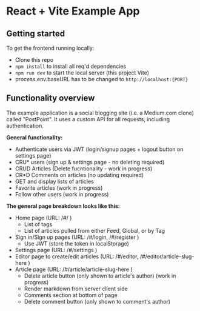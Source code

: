 # React + Vite Example App

## Getting started

To get the frontend running locally:

- Clone this repo
- `npm install` to install all req'd dependencies
- `npm run dev` to start the local server (this project Vite)
- process.env.baseURL has to be changed to `http://localhost:{PORT}`


## Functionality overview

The example application is a social blogging site (i.e. a Medium.com clone) called "PostPoint". It uses a custom API for all requests, including authentication.

**General functionality:**

- Authenticate users via JWT (login/signup pages + logout button on settings page)
- CRU* users (sign up & settings page - no deleting required)
- CRUD Articles (Delete fucntionality - work in progress)
- CR*D Comments on articles (no updating required)
- GET and display lists of articles
- Favorite articles (work in progress)
- Follow other users (work in progress)

**The general page breakdown looks like this:**

- Home page (URL: /#/ )
    - List of tags
    - List of articles pulled from either Feed, Global, or by Tag
- Sign in/Sign up pages (URL: /#/login, /#/register )
    - Use JWT (store the token in localStorage)
- Settings page (URL: /#/settings )
- Editor page to create/edit articles (URL: /#/editor, /#/editor/article-slug-here )
- Article page (URL: /#/article/article-slug-here )
    - Delete article button (only shown to article's author) (work in progress)
    - Render markdown from server client side
    - Comments section at bottom of page
    - Delete comment button (only shown to comment's author)
